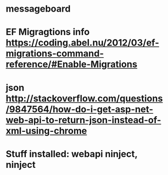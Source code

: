 # messageboard
# EF Migragtions info https://coding.abel.nu/2012/03/ef-migrations-command-reference/#Enable-Migrations

# json http://stackoverflow.com/questions/9847564/how-do-i-get-asp-net-web-api-to-return-json-instead-of-xml-using-chrome

# Stuff installed: webapi ninject, ninject